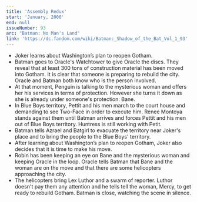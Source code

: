 ```yaml
---
title: 'Assembly Redux'
start: 'January, 2000'
end: null
issueNumber: 93
arc: "Batman: No Man's Land"
link: 'https://dc.fandom.com/wiki/Batman:_Shadow_of_the_Bat_Vol_1_93'
---
```


- Joker learns about Washington’s plan to reopen Gotham.
- Batman goes to Oracle's Watchtower to give Oracle the discs. They reveal that at least 300 tons of construction material has been moved into Gotham. It is clear that someone is preparing to rebuild the city. Oracle and Batman both know who is the person involved.
- At that moment, Penguin is talking to the mysterious woman and offers her his services in terms of protection. However she turns it down as she is already under someone's protection: Bane.
- In Blue Boys territory, Pettit and his men march to the court house and demanding to see Two-Face in order to execute him. Renee Montoya stands against them until Batman arrives and forces Pettit and his men out of Blue Boys territory. Huntress is still working with Petit.
- Batman tells Azrael and Batgirl to evacuate the territory near Joker's place and to bring the people to the Blue Boys' territory.
- After learning about Washington’s plan to reopen Gotham, Joker also decides that it is time to make his move.
- Robin has been keeping an eye on Bane and the mysterious woman and keeping Oracle in the loop. Oracle tells Batman that Bane and the woman are on the move and that there are some helicopters approaching the city.
- The helicopters bring Lex Luthor and a swarm of reporter. Luthor doesn't pay them any attention and he tells tell the woman, Mercy, to get ready to rebuild Gotham. Batman is close, watching the scene in silence.
